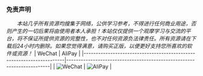 ### 免责声明
*&emsp;&emsp;本站几乎所有资源均搜集于网络，公供学习参考，不得进行任何商业用途，否则产生的一切后果将由使用者本人承担！本站仅仅提供一个观摩学习与交流的平台，将不保证所提供资源的完整性，也不对任何资源负法律责任。所有资源请在下载后24小时内删除。如果您觉得满意，请购买正版，以便更好支持您所喜欢的软件或资源！*
| WeChat                                                                   | AliPay                                                                   |
|----------------------------------------------------------------------|-----------------------------------------------------------------------|
| ![WeChat](https://static.bailuhu.win/images/qrcode/c_wxpay.png) | ![AliPay](https://static.bailuhu.win/images/qrcode/c_alipay.png) |
